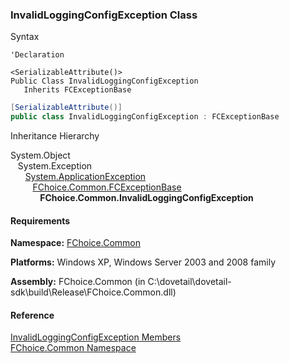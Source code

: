 ﻿### InvalidLoggingConfigException Class

Syntax

```vbnet
'Declaration

<SerializableAttribute()>
Public Class InvalidLoggingConfigException 
   Inherits FCExceptionBase
```

```csharp
[SerializableAttribute()]
public class InvalidLoggingConfigException : FCExceptionBase 
```

Inheritance Hierarchy

System.Object  
   System.Exception  
      [System.ApplicationException](#)  
         [FChoice.Common.FCExceptionBase](FChoice.Common~FChoice.Common.FCExceptionBase.md)  
            **FChoice.Common.InvalidLoggingConfigException**  

#### Requirements

**Namespace:** [FChoice.Common](FChoice.Common~FChoice.Common_namespace.md)

**Platforms:** Windows XP, Windows Server 2003 and 2008 family

**Assembly:** FChoice.Common (in C:\\dovetail\\dovetail-sdk\\build\\Release\\FChoice.Common.dll)

#### Reference

[InvalidLoggingConfigException Members](FChoice.Common~FChoice.Common.InvalidLoggingConfigException_members.md)  
[FChoice.Common Namespace](FChoice.Common~FChoice.Common_namespace.md)